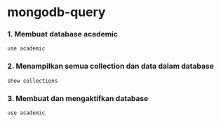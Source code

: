 # mongodb-query

### 1. Membuat database academic
```
use academic
```

### 2. Menampilkan semua collection dan data dalam database
```
show collections
```

### 3. Membuat dan mengaktifkan database
```
use academic
```

